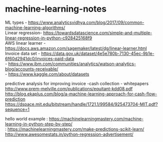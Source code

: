 # machine-learning-notes
ML types - https://www.analyticsvidhya.com/blog/2017/09/common-machine-learning-algorithms/ <br />
Linear regression- https://towardsdatascience.com/simple-and-multiple-linear-regression-in-python-c928425168f9 <br />
AWS linear learner - https://docs.aws.amazon.com/sagemaker/latest/dg/linear-learner.html   <br />
Invoice data set - https://data.gov.uk/dataset/4e5e780b-7130-45ec-9b1e-6f60d2941dc0/invoices-paid-data <br>
                - https://www.ibm.com/communities/analytics/watson-analytics-blog/accounts-receivable/ <br>
                - https://www.kaggle.com/about/datasets <br>
                
predictive analysis for improving invoice -cash collection - whitepapers <br>
http://www.prem-melville.com/publications/equitant-kdd08.pdf <br/>
http://blog.ekaplus.com/blog/a-machine-learning-approach-for-cash-flow-prediction <br>
https://dspace.mit.edu/bitstream/handle/1721.1/99584/925473704-MIT.pdf?sequence=1  <br>

hello world example : https://machinelearningmastery.com/machine-learning-in-python-step-by-step/ <br>
                     : https://machinelearningmastery.com/make-predictions-scikit-learn/ <br>
                     http://www.awesomestats.in/python-regression-advertisement/
                     

